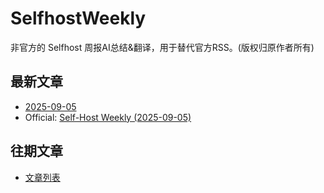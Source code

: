 # SelfhostWeekly

非官方的 Selfhost 周报AI总结&翻译，用于替代官方RSS。(版权归原作者所有)

## 最新文章

* [2025-09-05](2025-09-05-weekly) 
* Official: [Self-Host Weekly (2025-09-05)](https://selfh.st/weekly/2025-09-05/)

## 往期文章

* [文章列表](posts)